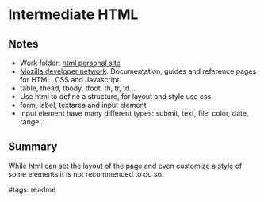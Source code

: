 # Intermediate HTML

## Notes

- Work folder: [html personal site](../html%20personal%20site/)
- [Mozilla developer network](https://developer.mozilla.org/en-US/). Documentation, guides and reference pages for HTML, CSS and Javascript. 
- table, thead, tbody, tfoot, th, tr, td...
- Use html to define a structure, for layout and style use css
- form, label, textarea and input element
- input element have many different types: submit, text, file, color, date, range...

## Summary

While html can set the layout of the page and even customize a style of some elements it is not recommended to do so.

#tags: readme